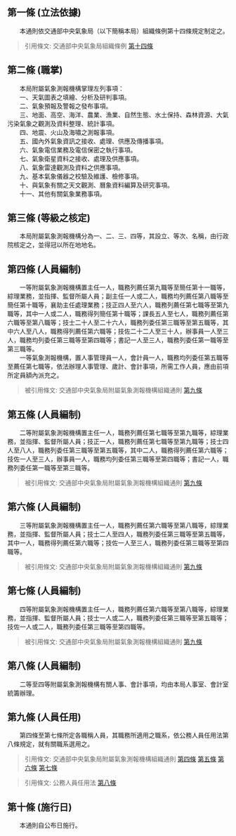 第一條 (立法依據)
-----------------
　　本通則依交通部中央氣象局（以下簡稱本局）組織條例第十四條規定制定之。  
> 引用條文: 交通部中央氣象局組織條例 [第十四條](../../人事其他/組織編制/交通部中央氣象局組織條例.md#第十四條-氣象測報機構之設置)



第二條 (職掌)
-------------
　　本局附屬氣象測報機構掌理左列事項：  
　　一、天氣圖表之填繪、分析及研判事項。  
　　二、氣象預報及警報之發布事項。  
　　三、地面、高空、海洋、農業、漁業、自然生態、水土保持、森林資源、大氣污染氣象之觀測及資料整理、統計事項。  
　　四、地震、火山及海嘯之測報事項。  
　　五、國內外氣象資訊之接收、處理、供應及傳播事項。  
　　六、氣象電信業務及電信保密之執行事項。  
　　七、氣象衛星資料之接收、處理及供應事項。  
　　八、氣象雷達觀測及資料之供應事項。  
　　九、基本氣象儀器之校驗及維護、檢修事項。  
　　十、與氣象有關之天文觀測、曆象資料編算及研究事項。  
　　十一、其他有關氣象業務事項。  


第三條 (等級之核定)
-------------------
　　本局附屬氣象測報機構分為一、二、三、四等，其設立、等次、名稱，由行政院核定之，並得冠以所在地地名。  


第四條 (人員編制)
-----------------
　　一等附屬氣象測報機構置主任一人，職務列薦任第九職等至簡任第十一職等，綜理業務，並指揮、監督所屬人員；副主任一人或二人，職務均列薦任第八職等至簡任第十職等，襄助主任處理業務；技正四人至六人，職務列薦任第七職等至第九職等，其中一人或二人，職務得列簡任第十職等；課長五人至七人，職務列薦任第六職等至第八職等；技士二十人至二十六人，職務列委任第三職等至第五職等，其中六人至八人，職務得列薦任第六職等；技佐二十二人至三十人，辦事員一人至三人，職務均列委任第三職等至第四職等；書記一人至三人，職務列委任第一職等至第三職等。  
　　一等氣象測報機構，置人事管理員一人，會計員一人，職務均列委任第五職等至薦任第七職等，依法辦理人事管理、歲計、會計事項，所需工作人員，應由前項所定員額內派充之。  
> 被引用條文: 交通部中央氣象局附屬氣象測報機構組織通則 [第九條](../../人事其他/組織編制/交通部中央氣象局附屬氣象測報機構組織通則.md#第九條-人員任用)



第五條 (人員編制)
-----------------
　　二等附屬氣象測報機構置主任一人，職務列薦任第七職等至第九職等，綜理業務，並指揮、監督所屬人員；技正一人，職務列薦任第七職等至第九職等；技士四人至八人，職務列委任第三職等至第五職等，其中二人，職務得列薦任第六職等；技佐一人至三人，辦事員一人，職務均列委任第三職等至第四職等；書記一人，職務列委任第一職等至第三職等。  
> 被引用條文: 交通部中央氣象局附屬氣象測報機構組織通則 [第九條](../../人事其他/組織編制/交通部中央氣象局附屬氣象測報機構組織通則.md#第九條-人員任用)



第六條 (人員編制)
-----------------
　　三等附屬氣象測報機構置主任一人，職務列薦任第六職等至第八職等，綜理業務，並指揮、監督所屬人員；技士二人至四人，職務列委任第三職等至第五職等，其中一人，職務得列薦任第六職等；技佐一人至三人，職務列委任第三職等至第四職等。  
> 被引用條文: 交通部中央氣象局附屬氣象測報機構組織通則 [第九條](../../人事其他/組織編制/交通部中央氣象局附屬氣象測報機構組織通則.md#第九條-人員任用)



第七條 (人員編制)
-----------------
　　四等附屬氣象測報機構置主任一人，職務列薦任第六職等至第八職等，綜理業務，並指揮、監督所屬人員；技士一人或二人，職務列委任第三職等至第五職等；技佐一人或二人，職務列委任第三職等至第四職等。  
> 被引用條文: 交通部中央氣象局附屬氣象測報機構組織通則 [第九條](../../人事其他/組織編制/交通部中央氣象局附屬氣象測報機構組織通則.md#第九條-人員任用)



第八條 (人員編制)
-----------------
　　二等至四等附屬氣象測報機構有關人事、會計事項，均由本局人事室、會計室統籌辦理。  


第九條 (人員任用)
-----------------
　　第四條至第七條所定各職稱人員，其職務所適用之職系，依公務人員任用法第八條規定，就有關職系選用之。  
> 引用條文: 交通部中央氣象局附屬氣象測報機構組織通則 [第四條](../../人事其他/組織編制/交通部中央氣象局附屬氣象測報機構組織通則.md#第四條-人員編制) [第五條](../../人事其他/組織編制/交通部中央氣象局附屬氣象測報機構組織通則.md#第五條-人員編制) [第六條](../../人事其他/組織編制/交通部中央氣象局附屬氣象測報機構組織通則.md#第六條-人員編制) [第七條](../../人事其他/組織編制/交通部中央氣象局附屬氣象測報機構組織通則.md#第七條-人員編制)

> 引用條文: 公務人員任用法 [第八條](../../考試/任免升遷/公務人員任用法.md#第八條-職系說明書)



第十條 (施行日)
---------------
　　本通則自公布日施行。